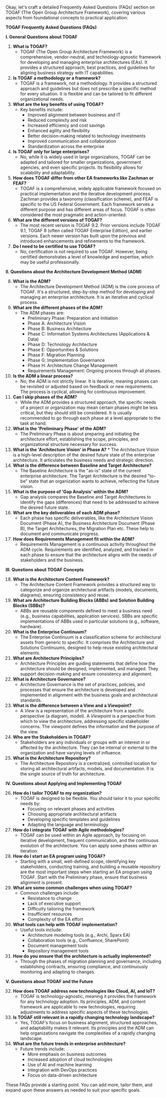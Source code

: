 Okay, let's craft a detailed Frequently Asked Questions (FAQs) section on TOGAF (The Open Group Architecture Framework), covering various aspects from foundational concepts to practical application:

**TOGAF Frequently Asked Questions (FAQs)**

**I. General Questions about TOGAF**

1.  **What is TOGAF?**
    *   TOGAF (The Open Group Architecture Framework) is a comprehensive, vendor-neutral, and technology-agnostic framework for developing and managing enterprise architectures (EAs). It provides a structured approach, best practices, and guidelines for aligning business strategy with IT capabilities.
2.  **Is TOGAF a methodology or a framework?**
    *   TOGAF is a framework, not a methodology. It provides a structured approach and guidelines but does not prescribe a specific method for every situation. It is flexible and can be tailored to fit different organizational needs.
3.  **What are the key benefits of using TOGAF?**
    *   Key benefits include:
        *   Improved alignment between business and IT
        *   Reduced complexity and risk
        *   Increased efficiency and cost savings
        *   Enhanced agility and flexibility
        *   Better decision-making related to technology investments
        *   Improved communication and collaboration
        *   Standardization across the enterprise
4.  **Is TOGAF only for large enterprises?**
    *   No, while it is widely used in large organizations, TOGAF can be adapted and tailored for smaller organizations, government agencies, and even specific projects. Its flexibility allows for scalability and adaptability.
5.  **How does TOGAF differ from other EA frameworks like Zachman or FEAF?**
    *   TOGAF is a comprehensive, widely applicable framework focused on practical implementation and the iterative development process. Zachman provides a taxonomy (classification scheme), and FEAF is specific to the US Federal Government. Each framework serves a different purpose and has different areas of focus. TOGAF is often considered the most pragmatic and action-oriented.
6.  **What are the different versions of TOGAF?**
    *   The most recent version is TOGAF 9.2. Prior versions include TOGAF 9.1, TOGAF 8 (often called TOGAF Enterprise Edition), and earlier versions. Each newer version has built upon the previous and introduced enhancements and refinements to the framework.
7.  **Do I need to be certified to use TOGAF?**
    *   No, certification is not required to use TOGAF. However, being certified demonstrates a level of knowledge and expertise, which may be useful professionally.

**II. Questions about the Architecture Development Method (ADM)**

8.  **What is the ADM?**
    *   The Architecture Development Method (ADM) is the core process of TOGAF. It's a structured, step-by-step method for developing and managing an enterprise architecture. It is an iterative and cyclical process.
9.  **What are the different phases of the ADM?**
    *   The ADM phases are:
        *   Preliminary Phase: Preparation and Initiation
        *   Phase A: Architecture Vision
        *   Phase B: Business Architecture
        *   Phase C: Information Systems Architectures (Applications & Data)
        *   Phase D: Technology Architecture
        *   Phase E: Opportunities & Solutions
        *   Phase F: Migration Planning
        *   Phase G: Implementation Governance
        *   Phase H: Architecture Change Management
        *   Requirements Management: Ongoing process through all phases.
10. **Is the ADM a linear process?**
     * No, the ADM is not strictly linear. It is iterative, meaning phases can be revisited or adjusted based on feedback or new requirements. The process is cyclical, allowing for continuous improvement.
11. **Can I skip phases of the ADM?**
    *   While the ADM provides a structured approach, the specific needs of a project or organization may mean certain phases might be less critical, but they should still be considered. It is usually recommended to go through each phase at a level appropriate to the task at hand.
12. **What is the 'Preliminary Phase' of the ADM?**
    *   The Preliminary Phase is about preparing and initiating the architecture effort, establishing the scope, principles, and organizational structure necessary for success.
13.  **What is the 'Architecture Vision' in Phase A?**
    *   The Architecture Vision is a high-level description of the desired future state of the enterprise architecture. It articulates the business needs and strategic direction.
14. **What is the difference between Baseline and Target Architecture?**
    *   The Baseline Architecture is the "as-is" state of the current enterprise architecture. The Target Architecture is the desired "to-be" state that an organization wants to achieve, reflecting the future vision.
15. **What is the purpose of 'Gap Analysis' within the ADM?**
    *   Gap analysis compares the Baseline and Target Architectures to identify the gaps (differences) that need to be addressed to achieve the desired future state.
16. **What are the key deliverables of each ADM phase?**
    *   Each phase has specific deliverables, like the Architecture Vision Document (Phase A), the Business Architecture Document (Phase B), the Target Architectures, the Migration Plan etc. These help to document and communicate progress.
17. **How does Requirements Management fit within the ADM?**
     * Requirements Management is a continuous activity throughout the ADM cycle. Requirements are identified, analyzed, and tracked in each phase to ensure that the architecture aligns with the needs of stakeholders and the business.

**III. Questions about TOGAF Concepts**

18. **What is the Architecture Content Framework?**
    *   The Architecture Content Framework provides a structured way to categorize and organize architectural artifacts (models, documents, diagrams), ensuring consistency and reuse.
19. **What are Architecture Building Blocks (ABBs) and Solution Building Blocks (SBBs)?**
    *   ABBs are reusable components defined to meet a business need (e.g., business capabilities, application services). SBBs are specific implementations of ABBs used in particular solutions (e.g., software, hardware).
20. **What is the Enterprise Continuum?**
    *   The Enterprise Continuum is a classification scheme for architectural assets from generic to specific. It comprises the Architecture and Solutions Continuums, designed to help reuse existing architectural elements.
21. **What are Architecture Principles?**
    *   Architecture Principles are guiding statements that define how the architecture should be designed, implemented, and managed. They support decision-making and ensure consistency and alignment.
22. **What is Architecture Governance?**
    *   Architecture Governance is the set of practices, policies, and processes that ensure the architecture is developed and implemented in alignment with the business goals and architectural standards.
23. **What is the difference between a View and a Viewpoint?**
    *   A *View* is a representation of the architecture from a specific perspective (a diagram, model). A *Viewpoint* is a perspective from which to view the architecture, addressing specific stakeholder concerns. The viewpoint defines the information and the purpose of the view.
24. **Who are the Stakeholders in TOGAF?**
    *   Stakeholders are any individuals or groups with an interest in or affected by the architecture. They can be internal or external to the organization and have varying levels of influence.
25. **What is the Architecture Repository?**
    *   The Architecture Repository is a centralized, controlled location for storing all architectural artifacts, models, and documentation. It is the single source of truth for architecture.

**IV. Questions about Applying and Implementing TOGAF**

26. **How do I tailor TOGAF to my organization?**
    *   TOGAF is designed to be flexible. You should tailor it to your specific needs by:
        *   Focusing on relevant phases and activities
        *   Choosing appropriate architectural artifacts
        *   Developing specific templates and guidelines
        *   Adapting the language and terminology
27. **How do I integrate TOGAF with Agile methodologies?**
    *   TOGAF can be used within an Agile approach, by focusing on iterative development, frequent communication, and the continuous evolution of the architecture. You can apply some phases within an iteration.
28. **How do I start an EA program using TOGAF?**
    *   Starting with a small, well-defined scope, identifying key stakeholders, conducting training, and building a reusable repository are the most important steps when starting an EA program using TOGAF. Start with the Preliminary phase, ensure that business alignment is present.
29. **What are some common challenges when using TOGAF?**
    *   Common challenges include:
        *   Resistance to change
        *   Lack of executive support
        *   Difficulty tailoring the framework
        *   Insufficient resources
        *   Complexity of the EA effort
30. **What tools can help with TOGAF implementation?**
    *   Useful tools include:
        *   Architecture modeling tools (e.g., Archi, Sparx EA)
        *   Collaboration tools (e.g., Confluence, SharePoint)
        *   Document management tools
        *   Repository management tools
31. **How do you ensure that the architecture is actually implemented?**
    *    Through the phases of migration planning and governance, including establishing contracts, ensuring compliance, and continuously monitoring and adapting to changes.

**V. Questions about TOGAF and the Future**

32.  **How does TOGAF address new technologies like Cloud, AI, and IoT?**
     *   TOGAF is technology-agnostic, meaning it provides the framework for any technology adoption. Its principles, ADM, and content framework are applicable to new technologies, requiring adjustments to address specific aspects of these technologies.
33. **Is TOGAF still relevant in a rapidly changing technology landscape?**
    *   Yes, TOGAF’s focus on business alignment, structured approaches, and adaptability makes it relevant. Its principles and the ADM can help organizations navigate the complexities of a rapidly changing landscape.
34. **What are the future trends in enterprise architecture?**
    *   Future trends include:
        *   More emphasis on business outcomes
        *   Increased adoption of cloud technologies
        *   Use of AI and machine learning
        *   Integration with DevOps practices
        *   Focus on data-driven architecture

These FAQs provide a starting point. You can add more, tailor them, and expand upon these answers as needed to suit your specific goals.
